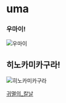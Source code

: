 # uma

### 우마이!


![우마이](https://cdn-japantimes.com/wp-content/uploads/2021/05/np_file_88950.jpeg)

## 히노카미카구라!

![히노카미카구라](https://w.namu.la/s/5d954c2c052bf330e28cee52694c2508755bba2b388f95a949b7b4d4b75a52c9a99854c3a644d7001f3390e30511672eeca8ca57407aadb3dfd5328f33173eedb1f0c3258e22b2ce8e5023b4f63638cb)


[귀멸의_칼날](https://namu.wiki/w/%EA%B7%80%EB%A9%B8%EC%9D%98%20%EC%B9%BC%EB%82%A0)
